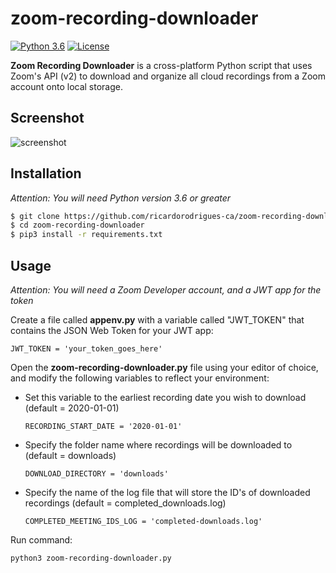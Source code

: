 # zoom-recording-downloader

[![Python 3.6](https://img.shields.io/badge/python-3.6%20%2B-blue.svg)](https://www.python.org/) [![License](https://img.shields.io/badge/license-MIT-brown.svg)](https://raw.githubusercontent.com/ricardorodrigues-ca/zoom-recording-downloader/master/LICENSE.md)

**Zoom Recording Downloader** is a cross-platform Python script that uses Zoom's API (v2) to download and organize all cloud recordings from a Zoom account onto local storage.

## Screenshot ##
![screenshot]([https://raw.githubusercontent.com/ricardorodrigues-ca/zoom-recording-downloader/master/screenshot.png](https://raw.githubusercontent.com/ricardorodrigues-ca/zoom-recording-downloader/master/screenshot.png))

## Installation ##

_Attention: You will need Python version 3.6 or greater_

```sh
$ git clone https://github.com/ricardorodrigues-ca/zoom-recording-downloader
$ cd zoom-recording-downloader
$ pip3 install -r requirements.txt
```

## Usage ##

_Attention: You will need a Zoom Developer account, and a JWT app for the token_

Create a file called **appenv.py** with a variable called "JWT_TOKEN" that contains the JSON Web Token for your JWT app:

    JWT_TOKEN = 'your_token_goes_here'

Open the **zoom-recording-downloader.py** file using your editor of choice, and modify the following variables to reflect your environment:

- Set this variable to the earliest recording date you wish to download (default = 2020-01-01)

      RECORDING_START_DATE = '2020-01-01'

- Specify the folder name where recordings will be downloaded to (default = downloads)

      DOWNLOAD_DIRECTORY = 'downloads'

- Specify the name of the log file that will store the ID's of downloaded recordings (default = completed_downloads.log)

      COMPLETED_MEETING_IDS_LOG = 'completed-downloads.log'

Run command:

```sh
python3 zoom-recording-downloader.py
```